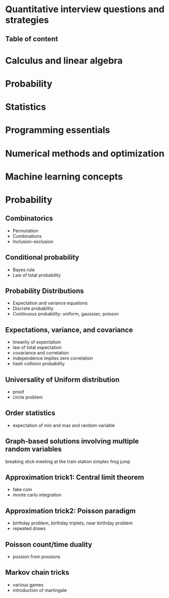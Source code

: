 # Quantitative interview questions and strategies

Table of content
---
<TBA>
  
# Calculus and linear algebra
# Probability
# Statistics
# Programming essentials
# Numerical methods and optimization
# Machine learning concepts



# Probability
## Combinatorics
- Permutation
- Combinations
- Inclusion-exclusion

## Conditional probability
- Bayes rule
- Law of total probability
 
## Probability Distributions
- Expectation and variance equations
- Discrete probability
- Continuous probability: uniform, gaussian, poisson

## Expectations, variance, and covariance
- linearity of expectation
- law of total expectation
- covariance and correlation
- independence implies zero correlation
- hash collision probability

## Universality of Uniform distribution
- proof
- circle problem

## Order statistics
- expectation of min and max and random variable

## Graph-based solutions involving multiple random variables
breaking stick
meeting at the train station
simplex
frog jump

## Approximation trick1: Central limit theorem
- fake coin
- monte carlo integration

## Approximation trick2: Poisson paradigm
- birthday problem, birthday triplets, near birthday problem
- repeated draws

## Poisson count/time duality
- possion from possions

## Markov chain tricks
- various games
- introduction of martingale
